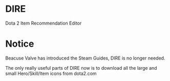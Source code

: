 DIRE
====

Dota 2 Item Recommendation Editor

Notice
======

Beacuse Valve has introduced the Steam Guides, DIRE is no longer needed.

The only really useful parts of DIRE now is to download all the large and small Hero/Skill/Item icons from dota2.com
